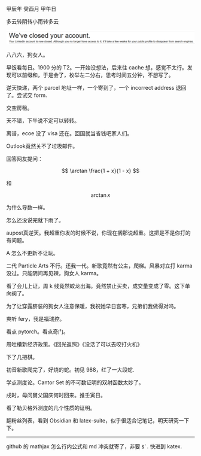 甲辰年 癸酉月 甲午日

多云转阴转小雨转多云

![alt text](<HS9HA[H_J$76Y5Z6G([EASY.png>)

八八六，狗女人。

早饭看每日。1900 分的 T2。一开始没想法，后来往 cache 想，感觉不太行。发现可以前缀和，于是会了，枚举左二分右，思考时间五分钟，不想写了。

逆天快递，两个 parcel 地址一样，一个寄到了，一个 incorrect address 退回了。尝试交 form.

交空房租。

天不错，下午说不定可以转转。

离谱，ecoe 没了 visa 还在。回国就当省钱吧家人们。

Outlook竟然关不了垃圾邮件。

回答网友提问：

$$
\arctan \frac{1 + x}{1 - x}
$$ 

和 

$$
\arctan x
$$ 

为什么导数一样。

怎么还没说完就下雨了。

aupost真逆天。我超重你发的时候不说，你现在搁那说超重。这把是不是你打的有问题。

A 怎么不更新不让玩。

二代 Particle Arts 不行。还我一代。新歌竟然有公主，爬梯。风暴对立打 karma 没过。只能阴间再见辣，狗女人 karma。

看了会儿上证，周 k 线竟然蛟龙出海。竟然禁止买卖，成交量变成了零。这下单向阀了。

为了让穿露脐装的狗女人注意保暖，我祝她早日宫寒，兄弟们我做得对吗。

爽听 fery，我是福瑞控。

看点 pytorch。看点奇门。

周吐槽新经济政策。《回光返照》《没活了可以去咬打火机》

下了几把棋。

初音新歌爬完了，好烧的蛇。初见 988，红了一大段蛇.

学点测度论。Cantor Set 的不可数证明的双射函数太妙了。

戌时，母问舅父国庆何时回来。推壬寅日。

看了勒贝格外测度的几个性质的证明。

翻粉丝列表，看到 Obsidian 和 latex-suite，似乎很适合记笔记，明天研究一下下。

---

github 的 mathjax 怎么行内公式和 md 冲突就寄了，非要 <code>$`</code>. 快进到 katex.